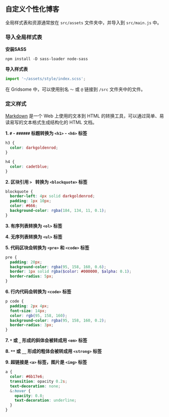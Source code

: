 ## 自定义个性化博客

全局样式表和资源通常放在 `src/assets` 文件夹中，并导入到 `src/main.js` 中。

### 导入全局样式表

**安装SASS**

```shell
npm install -D sass-loader node-sass
```

**导入样式表**

```js
import '~/assets/style/index.scss';
```

在 Gridsome 中，可以使用别名 `〜` 或 `@` 链接到 `/src` 文件夹中的文件。

### 定义样式

[Markdown](http://www.markdown.cn/) 是一个 Web 上使用的文本到 HTML 的转换工具，可以通过简单、易读易写的文本格式生成结构化的 HTML 文档。

**1. `#` - `######` 标题转换为 `<h1>` - `<h6>` 标签**

```scss
h3 {
  color: darkgoldenrod;
}

h4 {
  color: cadetblue;
}
```

**2. 区块引用 `> ` 转换为 `<blockquote>` 标签**

```scss
blockquote {
  border-left: 4px solid darkgoldenrod;
  padding: 1px 10px;
  color: #666;
  background-color: rgba(184, 134, 11, 0.1);
}
```

**3. 有序列表转换为 `<ol>` 标签**

**4. 无序列表转换为 `<ul>` 标签**

**5. 代码区块会转换为 `<pre>` 和 `<code>` 标签**

```scss
pre {
  padding: 20px;
  background-color: rgba(95, 158, 160, 0.6);
  border: 1px solid rgba($color: #000000, $alpha: 0.1);
  border-radius: 5px;
}
```

**6. 行内代码会转换为 `<code>` 标签**

```scss
p code {
  padding: 2px 4px;
  font-size: 14px;
  color: rgb(95, 158, 160);
  background-color: rgba(95, 158, 160, 0.2);
  border-radius: 3px;
}
```

**7. `*` 或 `_` 形成的斜体会被转成用 `<em>` 标签**

**8. `**` 或 `__` 形成的粗体会被转成用 `<strong>` 标签**

**9. 超链接是 `<a>` 标签，图片是 `<img>` 标签**

```scss
a {
  color: #6b17e6;
  transition: opacity 0.2s;
  text-decoration: none;
  &:hover {
    opacity: 0.8;
    text-decoration: underline;
  }
}
```
